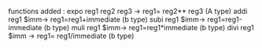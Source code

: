 

functions added :
expo reg1 reg2 reg3 -> reg1= reg2** reg3  (A type) 
addi reg1 $imm-> reg1=reg1+immediate  (b type)
subi reg1 $imm-> reg1=reg1-immediate  (b type)
muli reg1 $imm-> reg1=reg1*immediate  (b type)
divi reg1 $imm -> reg1= reg1/immediate  (b type)






